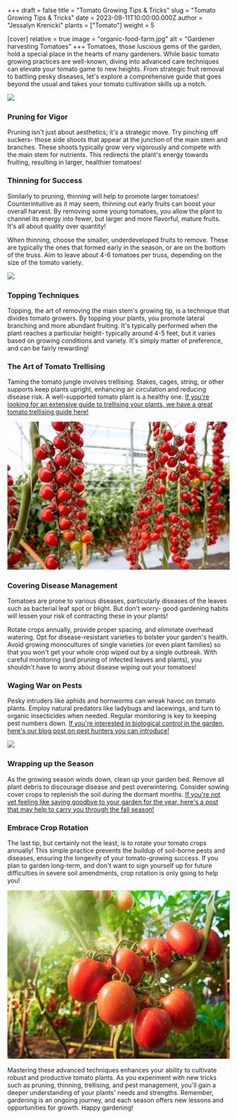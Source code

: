 +++
draft = false
title = "Tomato Growing Tips & Tricks"
slug = "Tomato Growing Tips & Tricks"
date = 2023-08-11T10:00:00.000Z
author = "Jessalyn Krenicki"
plants = ["Tomato"]
weight = 5

[cover]
relative = true
image = "organic-food-farm.jpg"
alt = "Gardener harvesting Tomatoes"
+++
Tomatoes, those luscious gems of the garden, hold a special place in the hearts of many gardeners. While basic tomato growing practices are well-known, diving into advanced care techniques can elevate your tomato game to new heights. From strategic fruit removal to battling pesky diseases, let's explore a comprehensive guide that goes beyond the usual and takes your tomato cultivation skills up a notch.

![](istock-1137926606.jpg)

### Pruning for Vigor

Pruning isn't just about aesthetics; it's a strategic move. Try pinching off suckers- those side shoots that appear at the junction of the main stem and branches. These shoots typically grow very vigorously and compete with the main stem for nutrients. This redirects the plant's energy towards fruiting, resulting in larger, healthier tomatoes!

### Thinning for Success

Similarly to pruning, thinning will help to promote larger tomatoes! Counterintuitive as it may seem, thinning out early fruits can boost your overall harvest. By removing some young tomatoes, you allow the plant to channel its energy into fewer, but larger and more flavorful, mature fruits. It's all about quality over quantity!

When thinning, choose the smaller, underdeveloped fruits to remove. These are typically the ones that formed early in the season, or are on the bottom of the truss. Aim to leave about 4-6 tomatoes per truss, depending on the size of the tomato variety.

![](ripe-red-tomatoes-growing-bush-garden.jpg)

### Topping Techniques

Topping, the art of removing the main stem's growing tip, is a technique that divides tomato growers. By topping your plants, you promote lateral branching and more abundant fruiting. It's typically performed when the plant reaches a particular height- typically around 4-5 feet, but it varies based on growing conditions and variety. It's simply matter of preference, and can be fairly rewarding!

### The Art of Tomato Trellising

Taming the tomato jungle involves trellising. Stakes, cages, string, or other supports keep plants upright, enhancing air circulation and reducing disease risk. A well-supported tomato plant is a healthy one. [If you're looking for an extensive guide to trellising your plants, we have a great tomato trellising guide here!](https://blog.planter.garden/posts/tomato-trellising-techniques/)

![](beautiful-red-ripe-cherry-tomatoes-grown-greenhouse.jpg)

### Covering Disease Management

Tomatoes are prone to various diseases, particularly diseases of the leaves such as bacterial leaf spot or blight. But don't worry- good gardening habits will lessen your risk of contracting these in your plants!

Rotate crops annually, provide proper spacing, and eliminate overhead watering. Opt for disease-resistant varieties to bolster your garden's health. Avoid growing monocultures of single varieties (or even plant families) so that you won't get your whole crop wiped out by a single outbreak. With careful monitoring (and pruning of infected leaves and plants), you shouldn't have to worry about disease wiping out your tomatoes!

### Waging War on Pests

Pesky intruders like aphids and hornworms can wreak havoc on tomato plants. Employ natural predators like ladybugs and lacewings, and turn to organic insecticides when needed. Regular monitoring is key to keeping pest numbers down. [If you're interested in biological control in the garden, here's our blog post on pest hunters you can introduce!](https://blog.planter.garden/posts/16-of-your-garden-s-local-pest-hunters/)

![](beautiful-shot-beetle-leaf-flower-sunny-day.jpg)

### Wrapping up the Season

As the growing season winds down, clean up your garden bed. Remove all plant debris to discourage disease and pest overwintering. Consider sowing cover crops to replenish the soil during the dormant months. [If you're not yet feeling like saying goodbye to your garden for the year, here's a post that may help to carry you through the fall season!](https://blog.planter.garden/posts/fall-garden-chores/)

### Embrace Crop Rotation

The last tip, but certainly not the least, is to rotate your tomato crops annually! This simple practice prevents the buildup of soil-borne pests and diseases, ensuring the longevity of your tomato-growing success. If you plan to garden long-term, and don't want to sign yourself up for future difficulties in severe soil amendments, crop rotation is only going to help you!

![](istock-671192338.jpg)

Mastering these advanced techniques enhances your ability to cultivate robust and productive tomato plants. As you experiment with new tricks such as pruning, thinning, trellising, and pest management, you'll gain a deeper understanding of your plants' needs and strengths. Remember, gardening is an ongoing journey, and each season offers new lessons and opportunities for growth. Happy gardening!